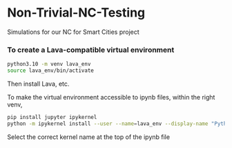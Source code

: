# Non-Trivial-NC-Testing
Simulations for our NC for Smart Cities project

### To create a Lava-compatible virtual environment
```bash
python3.10 -m venv lava_env
source lava_env/bin/activate
```
Then install Lava, etc.

To make the virtual environment accessible to ipynb files, within the right venv,
```bash
pip install jupyter ipykernel
python -m ipykernel install --user --name=lava_env --display-name "Python 3.10 (lava_env)"
```

Select the correct kernel name at the top of the ipynb file